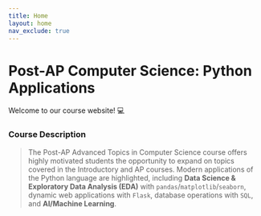 ```yaml
---
title: Home
layout: home
nav_exclude: true
---
```


# Post-AP Computer Science: Python Applications
Welcome to our course website! 💻

### Course Description
> The Post-AP Advanced Topics in Computer Science course offers highly motivated students the opportunity to expand on topics covered in the Introductory and AP courses. Modern applications of the Python language are highlighted, including **Data Science & Exploratory Data Analysis (EDA)** with `pandas`/`matplotlib`/`seaborn`, dynamic web applications with `Flask`, database operations with `SQL`, and **AI/Machine Learning**.
